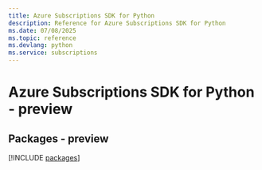 ```yaml
---
title: Azure Subscriptions SDK for Python
description: Reference for Azure Subscriptions SDK for Python
ms.date: 07/08/2025
ms.topic: reference
ms.devlang: python
ms.service: subscriptions
---
```

# Azure Subscriptions SDK for Python - preview
## Packages - preview
[!INCLUDE [packages](subscriptions-index.md)]